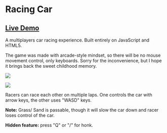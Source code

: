 # Racing Car

## [Live Demo](https://trungvuh.github.io/Racing/)

A multiplayers car racing experience. Built entirely on JavaScript and HTML5.

The game was made with arcade-style mindset, so there will be no mouse movement control, only keyboards. Sorry for the inconvenience, but I hope it brings back the sweet childhood memory.

![](https://res.cloudinary.com/trungvuh/image/upload/c_scale,w_600/v1512752524/Racing_ss_zfc90x.png)

![](https://github.com/trungvuh/Racing/raw/master/assets/racing_gif.gif)

Racers can race each other on multiple laps. One controls the car with arrow keys, the other uses "WASD" keys.

**Note:** Grass/ Sand is passable, though it will slow the car down and racer loses control of the car.

**Hidden feature:** press "Q" or "/" for honk.
